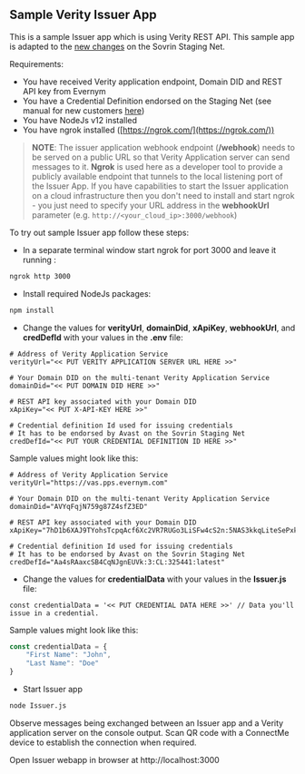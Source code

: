 ## Sample Verity Issuer App

This is a sample Issuer app which is using Verity REST API. This sample app is adapted to the [new changes](https://gitlab.com/evernym/verity/verity-sdk/-/tree/main/docs/new-customers) on the Sovrin Staging Net.

Requirements:
- You have received Verity application endpoint, Domain DID and REST API key from Evernym
- You have a Credential Definition endorsed on the Staging Net (see manual for new customers [here](https://gitlab.com/evernym/verity/verity-sdk/-/tree/main/docs/new-customers))
- You have NodeJs v12 installed
- You have ngrok installed ([https://ngrok.com/](https://ngrok.com/))

> **NOTE**: The issuer application webhook endpoint (**/webhook**) needs to be served on a public URL so that Verity Application server can send messages to it. **Ngrok** is used here as a developer tool to provide a publicly available endpoint that tunnels to the local listening port of the Issuer App. If you have capabilities to start the Issuer application on a cloud infrastructure then you don't need to install and start ngrok - you just need to specify your URL address in the **webhookUrl** parameter (e.g. `http://<your_cloud_ip>:3000/webhook`)

To try out sample Issuer app follow these steps:
- In a separate terminal window start ngrok for port 3000 and leave it running :
```sh
ngrok http 3000
```
- Install required NodeJs packages:
```sh
npm install
```
- Change the values for **verityUrl**, **domainDid**, **xApiKey**, **webhookUrl**, and **credDefId** with your values in the **.env** file:
```
# Address of Verity Application Service
verityUrl="<< PUT VERITY APPLICATION SERVER URL HERE >>"

# Your Domain DID on the multi-tenant Verity Application Service
domainDid="<< PUT DOMAIN DID HERE >>"

# REST API key associated with your Domain DID
xApiKey="<< PUT X-API-KEY HERE >>"

# Credential definition Id used for issuing credentials 
# It has to be endorsed by Avast on the Sovrin Staging Net
credDefId="<< PUT YOUR CREDENTIAL DEFINITION ID HERE >>"
```
Sample values might look like this:
```
# Address of Verity Application Service
verityUrl="https://vas.pps.evernym.com"

# Your Domain DID on the multi-tenant Verity Application Service
domainDid="AVYqFqjN759g87Z4sfZ3ED"

# REST API key associated with your Domain DID
xApiKey="7hD1b6XAJ9TYohsTcpqAcf6Xc2VR7RUGo3LiSFw4cS2n:5NAS3kkqLiteSePxk6tAhGsfdXnniX1ZM8xDjhwJiVFCwak7sUmuJiof7GwkJx6PV3yUCQwruRpxNpqq8FNvn69H"

# Credential definition Id used for issuing credentials 
# It has to be endorsed by Avast on the Sovrin Staging Net
credDefId="Aa4sRAaxcSB4CqNJgnEUVk:3:CL:325441:latest"
```

- Change the values for **credentialData** with your values in the **Issuer.js** file:
```
const credentialData = '<< PUT CREDENTIAL DATA HERE >>' // Data you'll issue in a credential.
```
Sample values might look like this:
```javascript
const credentialData = {
    "First Name": "John", 
    "Last Name": "Doe"
}
```
- Start Issuer app
```sh
node Issuer.js
```
Observe messages being exchanged between an Issuer app and a Verity application server on the console output. Scan QR code with a ConnectMe device to establish the connection when required.

Open Issuer webapp in browser at http://localhost:3000
  